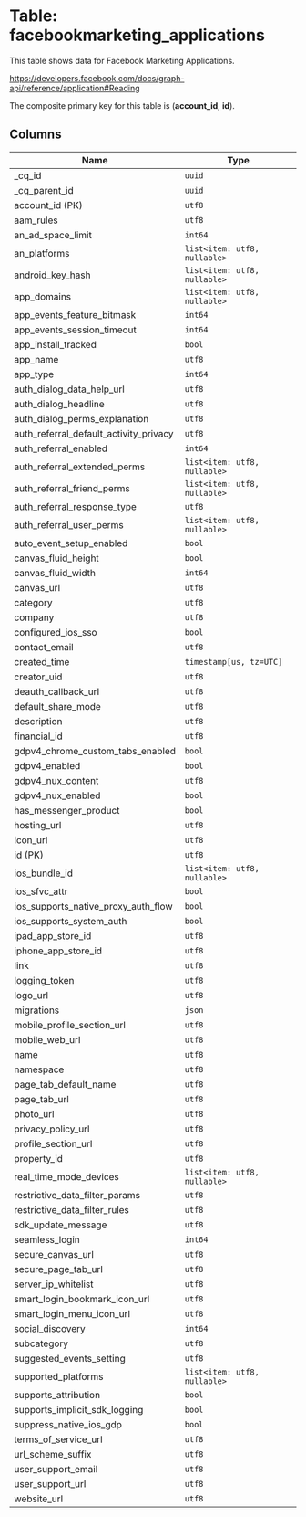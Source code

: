 # Table: facebookmarketing_applications

This table shows data for Facebook Marketing Applications.

https://developers.facebook.com/docs/graph-api/reference/application#Reading

The composite primary key for this table is (**account_id**, **id**).

## Columns

| Name          | Type          |
| ------------- | ------------- |
|_cq_id|`uuid`|
|_cq_parent_id|`uuid`|
|account_id (PK)|`utf8`|
|aam_rules|`utf8`|
|an_ad_space_limit|`int64`|
|an_platforms|`list<item: utf8, nullable>`|
|android_key_hash|`list<item: utf8, nullable>`|
|app_domains|`list<item: utf8, nullable>`|
|app_events_feature_bitmask|`int64`|
|app_events_session_timeout|`int64`|
|app_install_tracked|`bool`|
|app_name|`utf8`|
|app_type|`int64`|
|auth_dialog_data_help_url|`utf8`|
|auth_dialog_headline|`utf8`|
|auth_dialog_perms_explanation|`utf8`|
|auth_referral_default_activity_privacy|`utf8`|
|auth_referral_enabled|`int64`|
|auth_referral_extended_perms|`list<item: utf8, nullable>`|
|auth_referral_friend_perms|`list<item: utf8, nullable>`|
|auth_referral_response_type|`utf8`|
|auth_referral_user_perms|`list<item: utf8, nullable>`|
|auto_event_setup_enabled|`bool`|
|canvas_fluid_height|`bool`|
|canvas_fluid_width|`int64`|
|canvas_url|`utf8`|
|category|`utf8`|
|company|`utf8`|
|configured_ios_sso|`bool`|
|contact_email|`utf8`|
|created_time|`timestamp[us, tz=UTC]`|
|creator_uid|`utf8`|
|deauth_callback_url|`utf8`|
|default_share_mode|`utf8`|
|description|`utf8`|
|financial_id|`utf8`|
|gdpv4_chrome_custom_tabs_enabled|`bool`|
|gdpv4_enabled|`bool`|
|gdpv4_nux_content|`utf8`|
|gdpv4_nux_enabled|`bool`|
|has_messenger_product|`bool`|
|hosting_url|`utf8`|
|icon_url|`utf8`|
|id (PK)|`utf8`|
|ios_bundle_id|`list<item: utf8, nullable>`|
|ios_sfvc_attr|`bool`|
|ios_supports_native_proxy_auth_flow|`bool`|
|ios_supports_system_auth|`bool`|
|ipad_app_store_id|`utf8`|
|iphone_app_store_id|`utf8`|
|link|`utf8`|
|logging_token|`utf8`|
|logo_url|`utf8`|
|migrations|`json`|
|mobile_profile_section_url|`utf8`|
|mobile_web_url|`utf8`|
|name|`utf8`|
|namespace|`utf8`|
|page_tab_default_name|`utf8`|
|page_tab_url|`utf8`|
|photo_url|`utf8`|
|privacy_policy_url|`utf8`|
|profile_section_url|`utf8`|
|property_id|`utf8`|
|real_time_mode_devices|`list<item: utf8, nullable>`|
|restrictive_data_filter_params|`utf8`|
|restrictive_data_filter_rules|`utf8`|
|sdk_update_message|`utf8`|
|seamless_login|`int64`|
|secure_canvas_url|`utf8`|
|secure_page_tab_url|`utf8`|
|server_ip_whitelist|`utf8`|
|smart_login_bookmark_icon_url|`utf8`|
|smart_login_menu_icon_url|`utf8`|
|social_discovery|`int64`|
|subcategory|`utf8`|
|suggested_events_setting|`utf8`|
|supported_platforms|`list<item: utf8, nullable>`|
|supports_attribution|`bool`|
|supports_implicit_sdk_logging|`bool`|
|suppress_native_ios_gdp|`bool`|
|terms_of_service_url|`utf8`|
|url_scheme_suffix|`utf8`|
|user_support_email|`utf8`|
|user_support_url|`utf8`|
|website_url|`utf8`|